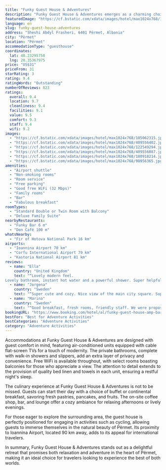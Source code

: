 ```yaml
---
title: "Funky Guest House & Adventures"
description: "Funky Guest House & Adventures emerges as a charming choice for travelers seeking a blend of comfort and adventure in Përmet."
featuredImage: "https://cf.bstatic.com/xdata/images/hotel/max1024x768/105062315.jpg?k=3b3ff64139399955cd9509622de3fccef3a9a61c73012056fb0cf84e02c4c377&o=&hp=1"
language: en
slug: funky-guest-house-adventures
address: "Sheshi Abdyl Frasheri, 6401 Përmet, Albania"
city: "Përmet"
location: "Përmet"
accommodationType: "guesthouse"
coordinates:
  lat: 40.23295758
  lng: 20.35367975
price: "US$31"
priceFrom: 31
starRating: 3
rating: 9.4
ratingWords: "Outstanding"
numberOfReviews: 823
ratings:
  overall: 9.4
  location: 9.7
  cleanliness: 9.4
  facilities: 9.1
  value: 9.5
  comfort: 9.3
  staff: 9.4
  wifi: 9.2
images:
  - "https://cf.bstatic.com/xdata/images/hotel/max1024x768/105062315.jpg?k=3b3ff64139399955cd9509622de3fccef3a9a61c73012056fb0cf84e02c4c377&o=&hp=1"
  - "https://cf.bstatic.com/xdata/images/hotel/max1024x768/409556402.jpg?k=887a0609b2a059365a2bc9498903ea4a52c1ebf6ec85eef70afa047bbb9429ad&o=&hp=1"
  - "https://cf.bstatic.com/xdata/images/hotel/max1024x768/122549294.jpg?k=d1065e7f37e49a183336e823f965baa36b6804c53d1a9b95c1b608f6b78d4de5&o=&hp=1"
  - "https://cf.bstatic.com/xdata/images/hotel/max1024x768/409556087.jpg?k=c905659d85ee9506d5d9dadc1d2fd8126470715d6e31ef231e15cdaf3089bea1&o=&hp=1"
  - "https://cf.bstatic.com/xdata/images/hotel/max1024x768/180918214.jpg?k=ffeb56ce31dd7943273c6339746927b41788a609077779fd51b2da1fc865efe3&o=&hp=1"
  - "https://cf.bstatic.com/xdata/images/hotel/max1024x768/98956365.jpg?k=5ac56b7aa15bddd6dff092d8534e4992f00a3ee79f388dbf7b7e5dd54debb6b4&o=&hp=1"
amenities:
  - "Airport shuttle"
  - "Non-smoking rooms"
  - "Room service"
  - "Free parking"
  - "Good free WiFi (32 Mbps)"
  - "Family rooms"
  - "Bar"
  - "Fabulous breakfast"
roomTypes:
  - "Standard Double or Twin Room with Balcony"
  - "Deluxe Family Suite"
nearbyRestaurants:
  - "Funky Bar 6 m"
  - "Don Café 100 m"
whatsNearby:
  - "Fir of Hotova National Park 16 km"
airports:
  - "Ioannina Airport 70 km"
  - "Corfu International Airport 79 km"
  - "Kastoria National Airport 81 km"
reviews:
  - name: "Ella"
    country: "United Kingdom"
    text: "“Lovely modern feel.
Lovely bathroom, instant hot water and a powerful shower. Super helpful owner who allowed us to move our booking by a day as we got lost in the mountains.”"
  - name: "Jorgena"
    country: "Sweden"
    text: "“Super cute and cozy. Nice view of the main city square. Super nice hosts.”"
  - name: "Marina"
    country: "Sweden"
    text: "“Good breakfast, fresh rooms, friendly staff. We were proposed a smaller but more modern apartment.”"
bookingURL: "https://www.booking.com/hotel/al/funky-guest-house-amp-bar.en-gb.html?aid=8035640"
bestFor: "Best for Adventure Activities"
bestCategories: "Adventure Activities"
category: "Adventure Activities"
---
```


Accommodations at Funky Guest House & Adventures are designed with guest comfort in mind, featuring air-conditioned units equipped with cable flat-screen TVs for a touch of modernity. The private bathrooms, complete with walk-in showers and slippers, add an extra layer of privacy and convenience. Free WiFi is available throughout, with select rooms boasting balconies for those who appreciate a view. The attention to detail extends to the provision of quality bed linen and towels in each unit, ensuring a restful night's sleep.

The culinary experience at Funky Guest House & Adventures is not to be missed. Guests can start their day with a choice of buffet or continental breakfast, savoring fresh pastries, pancakes, and fruits. The on-site coffee shop, bar, and lounge offer a cozy ambiance for relaxing afternoons or lively evenings.

For those eager to explore the surrounding area, the guest house is perfectly positioned for engaging in activities such as cycling, allowing guests to immerse themselves in the natural beauty of Përmet. Its proximity to Ioannina Airport, located 90 km away, adds to its appeal for international travelers.

In summary, Funky Guest House & Adventures stands out as a delightful retreat that promises both relaxation and adventure in the heart of Përmet, making it an ideal choice for travelers looking to experience the best of both worlds.